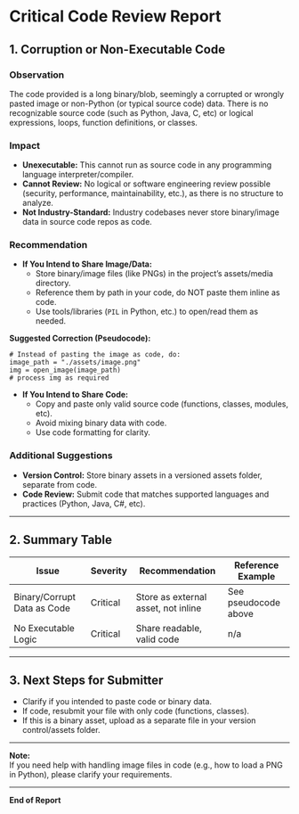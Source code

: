 # Critical Code Review Report

## 1. **Corruption or Non-Executable Code**
### **Observation**
The code provided is a long binary/blob, seemingly a corrupted or wrongly pasted image or non-Python (or typical source code) data. There is no recognizable source code (such as Python, Java, C, etc) or logical expressions, loops, function definitions, or classes.

### **Impact**
- **Unexecutable:** This cannot run as source code in any programming language interpreter/compiler.
- **Cannot Review:** No logical or software engineering review possible (security, performance, maintainability, etc.), as there is no structure to analyze.
- **Not Industry-Standard:** Industry codebases never store binary/image data in source code repos as code.

### **Recommendation**
- **If You Intend to Share Image/Data:**
  - Store binary/image files (like PNGs) in the project’s assets/media directory.
  - Reference them by path in your code, do NOT paste them inline as code.
  - Use tools/libraries (`PIL` in Python, etc.) to open/read them as needed.

**Suggested Correction (Pseudocode):**
```pseudo
# Instead of pasting the image as code, do:
image_path = "./assets/image.png"
img = open_image(image_path)
# process img as required
```

- **If You Intend to Share Code:**
  - Copy and paste only valid source code (functions, classes, modules, etc).
  - Avoid mixing binary data with code.
  - Use code formatting for clarity.

### **Additional Suggestions**
- **Version Control:** Store binary assets in a versioned assets folder, separate from code.
- **Code Review:** Submit code that matches supported languages and practices (Python, Java, C#, etc).

---

## 2. **Summary Table**

| Issue           | Severity   | Recommendation               | Reference Example       |
|-----------------|------------|------------------------------|------------------------|
| Binary/Corrupt Data as Code | Critical    | Store as external asset, not inline | See pseudocode above|
| No Executable Logic         | Critical    | Share readable, valid code           | n/a                 |

---

## 3. **Next Steps for Submitter**
- Clarify if you intended to paste code or binary data.
- If code, resubmit your file with only code (functions, classes).
- If this is a binary asset, upload as a separate file in your version control/assets folder.

---

**Note:**  
If you need help with handling image files in code (e.g., how to load a PNG in Python), please clarify your requirements.

---

**End of Report**